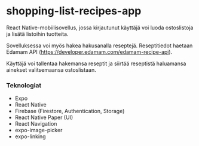 # shopping-list-recipes-app

React Native-mobiilisovellus, jossa kirjautunut käyttäjä voi luoda ostoslistoja ja lisätä listoihin tuotteita.

Sovelluksessa voi myös hakea hakusanalla reseptejä. Reseptitiedot haetaan Edamam API (https://developer.edamam.com/edamam-recipe-api).

Käyttäjä voi tallentaa hakemansa reseptit ja siirtää reseptistä haluamansa ainekset valitsemaansa ostoslistaan.

### Teknologiat

- Expo
- React Native
- Firebase (Firestore, Authentication, Storage)
- React Native Paper (UI)
- React Navigation
- expo-image-picker
- expo-linking
